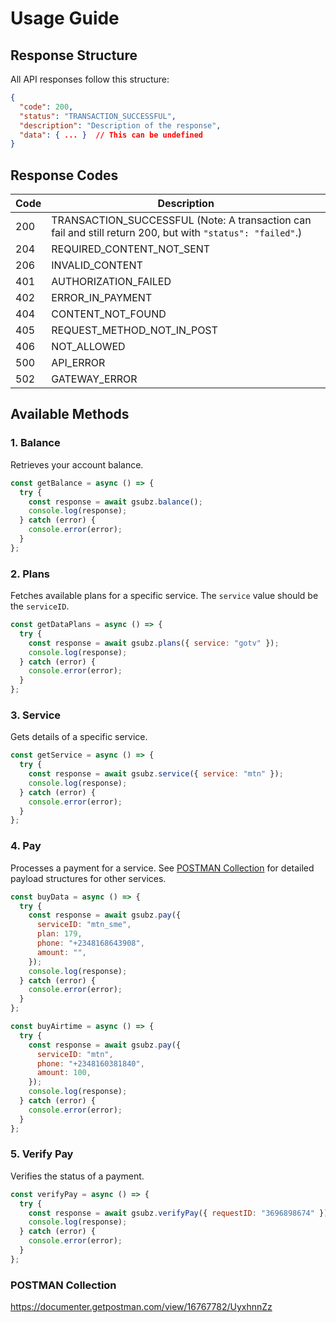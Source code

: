 # Usage Guide

## Response Structure

All API responses follow this structure:

```json
{
  "code": 200,
  "status": "TRANSACTION_SUCCESSFUL",
  "description": "Description of the response",
  "data": { ... }  // This can be undefined
}
```

## Response Codes

| Code | Description                                                                                                |
| ---- | ---------------------------------------------------------------------------------------------------------- |
| 200  | TRANSACTION_SUCCESSFUL (Note: A transaction can fail and still return 200, but with `"status": "failed"`.) |
| 204  | REQUIRED_CONTENT_NOT_SENT                                                                                  |
| 206  | INVALID_CONTENT                                                                                            |
| 401  | AUTHORIZATION_FAILED                                                                                       |
| 402  | ERROR_IN_PAYMENT                                                                                           |
| 404  | CONTENT_NOT_FOUND                                                                                          |
| 405  | REQUEST_METHOD_NOT_IN_POST                                                                                 |
| 406  | NOT_ALLOWED                                                                                                |
| 500  | API_ERROR                                                                                                  |
| 502  | GATEWAY_ERROR                                                                                              |

## Available Methods

### 1. Balance

Retrieves your account balance.

```javascript
const getBalance = async () => {
  try {
    const response = await gsubz.balance();
    console.log(response);
  } catch (error) {
    console.error(error);
  }
};
```

### 2. Plans

Fetches available plans for a specific service. The `service` value should be the `serviceID`.

```javascript
const getDataPlans = async () => {
  try {
    const response = await gsubz.plans({ service: "gotv" });
    console.log(response);
  } catch (error) {
    console.error(error);
  }
};
```

### 3. Service

Gets details of a specific service.

```javascript
const getService = async () => {
  try {
    const response = await gsubz.service({ service: "mtn" });
    console.log(response);
  } catch (error) {
    console.error(error);
  }
};
```

### 4. Pay

Processes a payment for a service. See [POSTMAN Collection](https://documenter.getpostman.com/view/16767782/UyxhnnZz) for detailed payload structures for other services.

```javascript
const buyData = async () => {
  try {
    const response = await gsubz.pay({
      serviceID: "mtn_sme",
      plan: 179,
      phone: "+2348168643908",
      amount: "",
    });
    console.log(response);
  } catch (error) {
    console.error(error);
  }
};

const buyAirtime = async () => {
  try {
    const response = await gsubz.pay({
      serviceID: "mtn",
      phone: "+2348160381840",
      amount: 100,
    });
    console.log(response);
  } catch (error) {
    console.error(error);
  }
};
```

### 5. Verify Pay

Verifies the status of a payment.

```javascript
const verifyPay = async () => {
  try {
    const response = await gsubz.verifyPay({ requestID: "3696898674" });
    console.log(response);
  } catch (error) {
    console.error(error);
  }
};
```

### POSTMAN Collection

https://documenter.getpostman.com/view/16767782/UyxhnnZz

